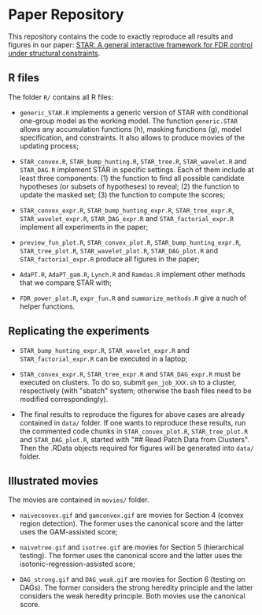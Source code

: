 # Paper Repository

This repository contains the code to exactly reproduce all results and figures in our paper: [STAR: A general interactive framework for FDR control under structural constraints](https://arxiv.org/pdf/1710.02776.pdf). 

## R files
The folder `R/` contains all R files:

- `generic_STAR.R` implements a generic version of STAR with conditional one-group model as the working model. The function `generic.STAR` allows any accumulation functions (h), masking functions (g), model specification, and constraints. It also allows to produce movies of the updating process;

- `STAR_convex.R`, `STAR_bump_hunting.R`, `STAR_tree.R`, `STAR_wavelet.R` and `STAR_DAG.R` implement STAR in specific settings. Each of them include at least three components: (1) the function to find all possible candidate hypotheses (or subsets of hypotheses) to reveal; (2) the function to update the masked set; (3) the function to compute the scores;

- `STAR_convex_expr.R`, `STAR_bump_hunting_expr.R`, `STAR_tree_expr.R`, `STAR_wavelet_expr.R`, `STAR_DAG_expr.R` and `STAR_factorial_expr.R` implement all experiments in the paper;

- `preview_fun_plot.R`, `STAR_convex_plot.R`, `STAR_bump_hunting_expr.R`, `STAR_tree_plot.R`, `STAR_wavelet_plot.R`, `STAR_DAG_plot.R` and `STAR_factorial_expr.R` produce all figures in the paper;

- `AdaPT.R`, `AdaPT_gam.R`, `Lynch.R` and `Ramdas.R` implement other methods that we compare STAR with;

- `FDR_power_plot.R`, `expr_fun.R` and `summarize_methods.R` give a nuch of helper functions. 

## Replicating the experiments
- `STAR_bump_hunting_expr.R`, `STAR_wavelet_expr.R` and `STAR_factorial_expr.R` can be executed in a laptop;

- `STAR_convex_expr.R`, `STAR_tree_expr.R` and `STAR_DAG_expr.R` must be executed on clusters. To do so, submit `gen_job_XXX.sh` to a cluster, respectively (with "sbatch" system; otherwise the bash files need to be modified correspondingly). 

- The final results to reproduce the figures for above cases are already contained in `data/` folder. If one wants to reproduce these results, run the commented code chunks in `STAR_convex_plot.R`, `STAR_tree_plot.R` and `STAR_DAG_plot.R`, started with "## Read Patch Data from Clusters". Then the .RData objects required for figures will be generated into `data/` folder.

## Illustrated movies
The movies are contained in `movies/` folder. 

- `naiveconvex.gif` and `gamconvex.gif` are movies for Section 4 (convex region detection). The former uses the canonical score and the latter uses the GAM-assisted score; 

- `naivetree.gif` and `isotree.gif` are movies for Section 5 (hierarchical testing). The former uses the canonical score and the latter uses the isotonic-regression-assisted score; 

- `DAG_strong.gif` and `DAG_weak.gif` are movies for Section 6 (testing on DAGs). The former considers the strong heredity principle and the latter considers the weak heredity principle. Both movies use the canonical score. 

